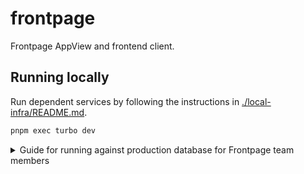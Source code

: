 # frontpage

Frontpage AppView and frontend client.

## Running locally

Run dependent services by following the instructions in [./local-infra/README.md](./local-infra/README.md).

```bash
pnpm exec turbo dev
```

<details>

<summary>Guide for running against production database for Frontpage team members</summary>

Install 1Password and the 1Password CLI. This will allow you to use the `.env.1pw` env file.

Run Next.js pointing at this env file with `pnpm run dev-1pw`.

You may need to run `op signin` beforehand, although on most systems the CLI should be integrated with your shell and pop up a sign-in window automatically when running `dev-1pw`.

</details>
